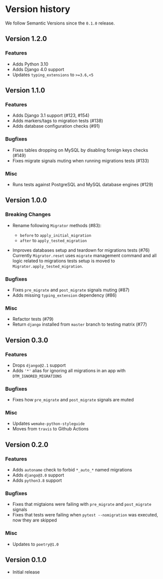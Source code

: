 # Version history

We follow Semantic Versions since the `0.1.0` release.


## Version 1.2.0

### Features

- Adds Python 3.10
- Adds Django 4.0 support 
- Updates `typing_extensions` to `>=3.6,<5`


## Version 1.1.0

### Features

- Adds Django 3.1 support (#123, #154)
- Adds markers/tags to migration tests (#138)
- Adds database configuration checks (#91)

### Bugfixes

- Fixes tables dropping on MySQL by disabling foreign keys checks (#149)
- Fixes migrate signals muting when running migrations tests (#133)

### Misc

- Runs tests against PostgreSQL and MySQL database engines (#129)


## Version 1.0.0

### Breaking Changes

- Rename following `Migrator` methods (#83):

  + `before` to `apply_initial_migration`
  + `after` to `apply_tested_migration`

- Improves databases setup and teardown for migrations tests (#76)
  Currently `Migrator.reset` uses `migrate` management command and all logic
  related to migrations tests setup is moved to
  `Migrator.apply_tested_migration`.

### Bugfixes

- Fixes `pre_migrate` and `post_migrate` signals muting (#87)
- Adds missing `typing_extension` dependency (#86)

### Misc

- Refactor tests (#79)
- Return `django` installed from `master` branch to testing matrix (#77)


## Version 0.3.0

### Features

- Drops `django@2.1` support
- Adds `'*'` alias for ignoring
  all migrations in an app with `DTM_IGNORED_MIGRATIONS`

### Bugfixes

- Fixes how `pre_migrate` and `post_migrate` signals are muted

### Misc

- Updates `wemake-python-styleguide`
- Moves from `travis` to Github Actions


## Version 0.2.0

### Features

- Adds `autoname` check to forbid `*_auto_*` named migrations
- Adds `django@3.0` support
- Adds `python3.8` support


### Bugfixes

- Fixes that migtaions were failing with `pre_migrate` and `post_migrate` signals
- Fixes that tests were failing when `pytest --nomigration` was executed,
  now they are skipped


### Misc

- Updates to `poetry@1.0`


## Version 0.1.0

- Initial release
